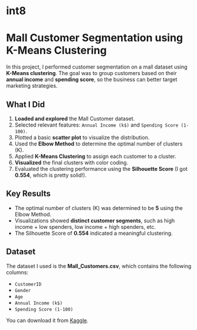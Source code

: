 # int8
# Mall Customer Segmentation using K-Means Clustering

In this project, I performed customer segmentation on a mall dataset using **K-Means clustering**. The goal was to group customers based on their **annual income** and **spending score**, so the business can better target marketing strategies.

## What I Did

1. **Loaded and explored** the Mall Customer dataset.
2. Selected relevant features: `Annual Income (k$)` and `Spending Score (1-100)`.
3. Plotted a basic **scatter plot** to visualize the distribution.
4. Used the **Elbow Method** to determine the optimal number of clusters (K).
5. Applied **K-Means Clustering** to assign each customer to a cluster.
6. **Visualized** the final clusters with color coding.
7. Evaluated the clustering performance using the **Silhouette Score** (I got **0.554**, which is pretty solid!).

## Key Results

- The optimal number of clusters (K) was determined to be **5** using the Elbow Method.
- Visualizations showed **distinct customer segments**, such as high income + low spenders, low income + high spenders, etc.
- The Silhouette Score of **0.554** indicated a meaningful clustering.

## Dataset

The dataset I used is the **Mall_Customers.csv**, which contains the following columns:
- `CustomerID`
- `Gender`
- `Age`
- `Annual Income (k$)`
- `Spending Score (1-100)`

You can download it from [Kaggle](https://www.kaggle.com/vjchoudhary7/customer-segmentation-tutorial).
